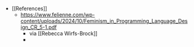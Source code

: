 - [[References]]
	- https://www.felienne.com/wp-content/uploads/2024/10/Feminism_in_Programming_Language_Design_CR_5-1.pdf
		- via [[Rebecca Wirfs-Brock]]
		-